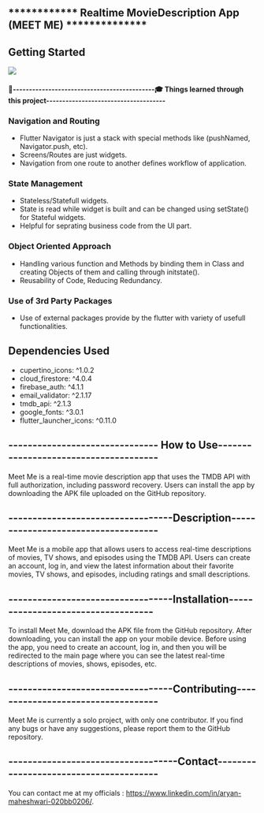 ## ************ Realtime MovieDescription App (MEET ME) **************

## Getting Started
<img src="https://github-readme-stats.vercel.app/api?username=aryanmaheshwari1420&&show_icons=true&title_color=ffffff&icon_color=bb2acf&text_color=daf7dc&bg_color=151515">

#### 👨‍--------------------------------------------🎓 Things learned through this project-------------------------------------

### Navigation and Routing

- Flutter Navigator is just a stack with special methods like (pushNamed, Navigator.push, etc).
- Screens/Routes are just widgets.
- Navigation from one route to another defines workflow of application.

### State Management

- Stateless/Statefull widgets.
- State is read while widget is built and can be changed using setState() for Stateful widgets.
- Helpful for seprating business code from the UI part.

### Object Oriented Approach

- Handling various function and Methods  by binding them in Class and creating Objects of them and calling through initstate().
- Reusability of Code, Reducing Redundancy.

### Use of 3rd Party Packages

- Use of external packages provide by the flutter with variety of usefull functionalities.

## Dependencies Used
- cupertino_icons: ^1.0.2
- cloud_firestore: ^4.0.4
- firebase_auth: ^4.1.1
- email_validator: ^2.1.17
- tmdb_api: ^2.1.3
- google_fonts: ^3.0.1
- flutter_launcher_icons: ^0.11.0

## ------------------------------- How to Use--------------------------------------


 Meet Me is a real-time movie description app that uses the TMDB API with full authorization, including password recovery. Users can install the app by downloading the  APK file uploaded on the GitHub repository.


## ----------------------------------Description------------------------------------


  Meet Me is a mobile app that allows users to access real-time descriptions of movies, TV shows, and episodes using the TMDB API. Users can create an account, log in, and view the latest information about their favorite movies, TV shows, and episodes, including ratings and small descriptions.


## ----------------------------------Installation-----------------------------------


 To install Meet Me, download the APK file from the GitHub repository. After downloading, you can install the app on your mobile device. Before using the app, you need to create an account, log in, and then you will be redirected to the main page where you can see the latest real-time descriptions of movies, shows, episodes, etc.


## ----------------------------------Contributing-----------------------------------


 Meet Me is currently a solo project, with only one contributor. If you find any bugs or have any suggestions, please report them to the GitHub repository.
 

## -----------------------------------Contact---------------------------------------


You can contact me at my officials : https://www.linkedin.com/in/aryan-maheshwari-020bb0206/.
